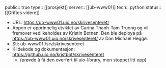 public:: true
type:: [[prosjekt]]
server:: [[ub-www01]] 
tech:: python
status:: [[Driftes videre]]

- URL: https://ub-www01.uio.no/skrivesenteret/
- Appen er opprinnelig utviklet av Carina Thanh-Tam Truong og vil fremover vedlikeholdes av Kristin Botnen. Den ble deploya på https://ub-www01.uio.no/skrivesenteret/ av Dan Michael Heggø.
- Sti: ub-www01:/srv/skrivesenteret
- Kildekode og dokumentasjon: https://github.uio.no/kristbot/skrivesenteret
	- (prøvde å få den overført til uio-library, men stoppet litt opp)
